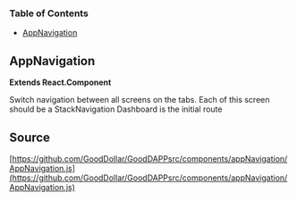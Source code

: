 <!-- Generated by documentation.js. Update this documentation by updating the source code. -->

### Table of Contents

-   [AppNavigation][1]

## AppNavigation

**Extends React.Component**

Switch navigation between all screens on the tabs. Each of this screen should be a StackNavigation
Dashboard is the initial route

[1]: #appnavigation
## Source
[https://github.com/GoodDollar/GoodDAPPsrc/components/appNavigation/AppNavigation.js](https://github.com/GoodDollar/GoodDAPPsrc/components/appNavigation/AppNavigation.js)

